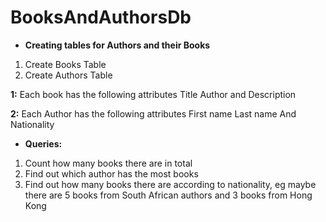 # BooksAndAuthorsDb
  
- **Creating tables for Authors and their Books**
1. Create Books Table
2. Create Authors Table

**1:**
Each book has the following attributes
Title
Author
and Description

**2:**
Each Author has the following attributes
First name
Last name
And Nationality

- **Queries:**
1. Count how many books there are in total  
2. Find out which author has the most books  
3. Find out how many books there are according to nationality, eg maybe there are 5 books from South African authors and 3 books from Hong Kong  
